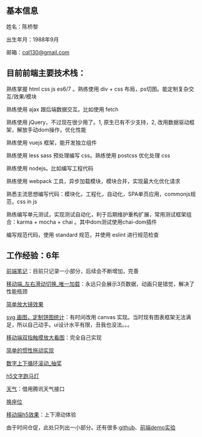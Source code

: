 
## 基本信息

姓名：陈桥黎

出生年月：1988年9月

邮箱：cql130@gmail.com

## 目前前端主要技术栈：

熟练掌握 html css js es6/7 。熟练使用 div + css 布局，ps切图。能定制复杂交互/效果/模块

熟练使用 ajax 跟后端数据交互。比如使用 fetch

熟练使用 jQuery，不过现在很少用了。1, 原生已有不少支持，2, 改用数据驱动框架，解放手动dom操作，优化性能

熟练使用 vuejs 框架，能开发独立组件

熟练使用 less sass 预处理编写 css。熟练使用 postcss 优化处理 css

熟练使用 nodejs。比如编写工程代码

熟练使用 webpack 工具，异步加载模块，模块合并，实现最大化优化请求

熟悉主流思想编写代码：模块化，工程化，自动化，SPA单页应用，commonjs规范，css in js

熟练编写单元测试，实现测试自动化，利于后期维护重构扩展，常用测试框架组合：karma + mocha + chai 。其中dom测试使用chai-dom插件

编写规范代码，使用 standard 规范，并使用 eslint 进行规范检查

## 工作经验：6年

[前端笔记](http://cqlql.github.io/note)：目前只记录一小部分，后续会不断增加，完善

[移动端_左右滑动切换_唯一加载](http://cqlql.github.io/demo/20160919_mobile_左右滑动切换_唯一加载/dist)：永远只会展示3页数据，动画只是错觉，解决了性能瓶颈

[简单放大镜效果](http://cqlql.github.io/demo/20160830_简单放大镜效果)

[svg 画图，定制饼图统计](http://cqlql.github.io/demo/20170816_分块饼图统计/dist/index.html)：有时间改用 canvas 实现。当时现有图表框架无法满足，所以自己动手。ui设计水平有限，丑我也没法。。。

[移动端双指触摸放大看图](http://cqlql.github.io/demo/20170407_移动端_仿微信截图/dist)：完全自己实现

[简单的惯性拖动实现](http://cqlql.github.io/demo/20170104_惯性拖动/view.html)

[数字上下循环滚动_抽奖](http://cqlql.github.io/demo/20161230_数字上下循环滚动_抽奖/index1.html)

[h5文字跑马灯](http://cqlql.github.io/demo/20161207_文字跑马灯)

[天气](http://cqlql.github.io/demo/20161201_天气_农历年/dist)：借用腾讯天气接口

[换座位](http://cqlql.github.io/demo/20160801_座位表/placetable_example_plus.html)

[移动端h5效果](http://cqlql.github.io/demo/20151023_%E7%A7%BB%E5%8A%A8%E7%AB%AF_%E4%B8%8A%E4%B8%8B%E6%BB%91%E5%8A%A8%E5%88%87%E6%8D%A2_%E9%A3%8E%E6%A0%BC1_css%E7%89%88/)：上下滑动体验

由于时间仓促，此处只列出一小部分。还有很多:[github](https://github.com/cqlql)、[前端demo实验](https://github.com/cqlql/cqlql.github.io/tree/master/demo)
